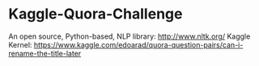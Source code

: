 # Kaggle-Quora-Challenge
An open source, Python-based, NLP library:  http://www.nltk.org/
Kaggle Kernel:                              https://www.kaggle.com/edoarad/quora-question-pairs/can-i-rename-the-title-later
